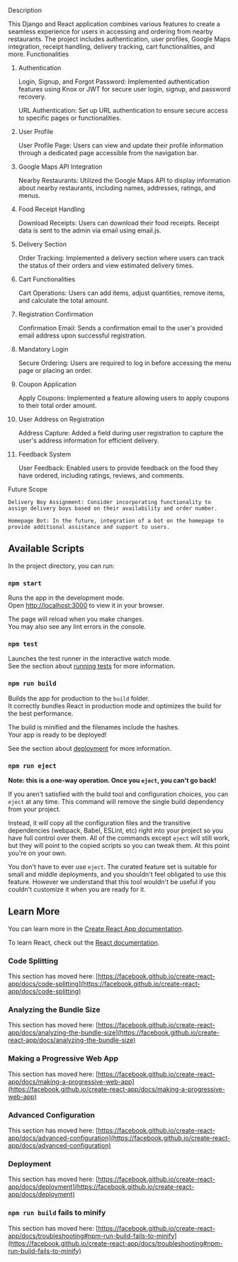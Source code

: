 Description

This Django and React application combines various features to create a seamless experience for users in accessing and ordering from nearby restaurants. The project includes authentication, user profiles, Google Maps integration, receipt handling, delivery tracking, cart functionalities, and more.
Functionalities
1. Authentication

    Login, Signup, and Forgot Password: Implemented authentication features using Knox or JWT for secure user login, signup, and password recovery.

    URL Authentication: Set up URL authentication to ensure secure access to specific pages or functionalities.

2. User Profile

    User Profile Page: Users can view and update their profile information through a dedicated page accessible from the navigation bar.

3. Google Maps API Integration

    Nearby Restaurants: Utilized the Google Maps API to display information about nearby restaurants, including names, addresses, ratings, and menus.

4. Food Receipt Handling

    Download Receipts: Users can download their food receipts. Receipt data is sent to the admin via email using email.js.

5. Delivery Section

    Order Tracking: Implemented a delivery section where users can track the status of their orders and view estimated delivery times.

6. Cart Functionalities

    Cart Operations: Users can add items, adjust quantities, remove items, and calculate the total amount.

7. Registration Confirmation

    Confirmation Email: Sends a confirmation email to the user's provided email address upon successful registration.

8. Mandatory Login

    Secure Ordering: Users are required to log in before accessing the menu page or placing an order.

9. Coupon Application

    Apply Coupons: Implemented a feature allowing users to apply coupons to their total order amount.

10. User Address on Registration

    Address Capture: Added a field during user registration to capture the user's address information for efficient delivery.

11. Feedback System

    User Feedback: Enabled users to provide feedback on the food they have ordered, including ratings, reviews, and comments.

Future Scope

    Delivery Boy Assignment: Consider incorporating functionality to assign delivery boys based on their availability and order number.

    Homepage Bot: In the future, integration of a bot on the homepage to provide additional assistance and support to users.

## Available Scripts

In the project directory, you can run:

### `npm start`

Runs the app in the development mode.\
Open [http://localhost:3000](http://localhost:3000) to view it in your browser.

The page will reload when you make changes.\
You may also see any lint errors in the console.

### `npm test`

Launches the test runner in the interactive watch mode.\
See the section about [running tests](https://facebook.github.io/create-react-app/docs/running-tests) for more information.

### `npm run build`

Builds the app for production to the `build` folder.\
It correctly bundles React in production mode and optimizes the build for the best performance.

The build is minified and the filenames include the hashes.\
Your app is ready to be deployed!

See the section about [deployment](https://facebook.github.io/create-react-app/docs/deployment) for more information.

### `npm run eject`

**Note: this is a one-way operation. Once you `eject`, you can't go back!**

If you aren't satisfied with the build tool and configuration choices, you can `eject` at any time. This command will remove the single build dependency from your project.

Instead, it will copy all the configuration files and the transitive dependencies (webpack, Babel, ESLint, etc) right into your project so you have full control over them. All of the commands except `eject` will still work, but they will point to the copied scripts so you can tweak them. At this point you're on your own.

You don't have to ever use `eject`. The curated feature set is suitable for small and middle deployments, and you shouldn't feel obligated to use this feature. However we understand that this tool wouldn't be useful if you couldn't customize it when you are ready for it.

## Learn More

You can learn more in the [Create React App documentation](https://facebook.github.io/create-react-app/docs/getting-started).

To learn React, check out the [React documentation](https://reactjs.org/).

### Code Splitting

This section has moved here: [https://facebook.github.io/create-react-app/docs/code-splitting](https://facebook.github.io/create-react-app/docs/code-splitting)

### Analyzing the Bundle Size

This section has moved here: [https://facebook.github.io/create-react-app/docs/analyzing-the-bundle-size](https://facebook.github.io/create-react-app/docs/analyzing-the-bundle-size)

### Making a Progressive Web App

This section has moved here: [https://facebook.github.io/create-react-app/docs/making-a-progressive-web-app](https://facebook.github.io/create-react-app/docs/making-a-progressive-web-app)

### Advanced Configuration

This section has moved here: [https://facebook.github.io/create-react-app/docs/advanced-configuration](https://facebook.github.io/create-react-app/docs/advanced-configuration)

### Deployment

This section has moved here: [https://facebook.github.io/create-react-app/docs/deployment](https://facebook.github.io/create-react-app/docs/deployment)

### `npm run build` fails to minify

This section has moved here: [https://facebook.github.io/create-react-app/docs/troubleshooting#npm-run-build-fails-to-minify](https://facebook.github.io/create-react-app/docs/troubleshooting#npm-run-build-fails-to-minify)

